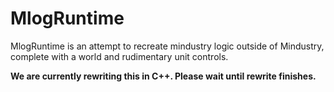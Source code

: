 # MlogRuntime

MlogRuntime is an attempt to recreate mindustry logic outside of Mindustry, complete with a world and rudimentary unit controls.

**We are currently rewriting this in C++. Please wait until rewrite finishes.**